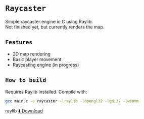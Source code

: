 # `Raycaster`

Simple raycaster engine in C using Raylib.  
Not finished yet, but currently renders the map.

## `Features`

- 2D map rendering  
- Basic player movement
- Raycasting engine (in progress)

## `How to build`

Requires Raylib installed. Compile with:

```bash
gcc main.c -o raycaster -lraylib -lopengl32 -lgdi32 -lwinmm
```
raylib [⬇️ Download](https://www.raylib.com/)
